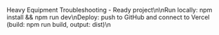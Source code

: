 Heavy Equipment Troubleshooting - Ready project\n\nRun locally: npm install && npm run dev\nDeploy: push to GitHub and connect to Vercel (build: npm run build, output: dist)\n